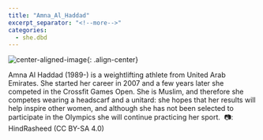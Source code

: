 ```yaml
---
title: "Amna_Al_Haddad"
excerpt_separator: "<!--more-->"
categories:
  - she.dbd
---
```



![center-aligned-image](https://cdn.pixabay.com/photo/2020/10/26/16/56/man-5687861_1280.png){: .align-center}

Amna Al Haddad (1989-) is a weightlifting athlete from United Arab Emirates. She started her career in 2007 and a few years later she competed in the Crossfit Games Open. She is Muslim, and therefore she competes wearing a headscarf and a unitard: she hopes that her results will help inspire other women, and although she has not been selected to participate in the Olympics she will continue practicing her sport.⁠
⁠
📷: HindRasheed (CC BY-SA 4.0)⁠
